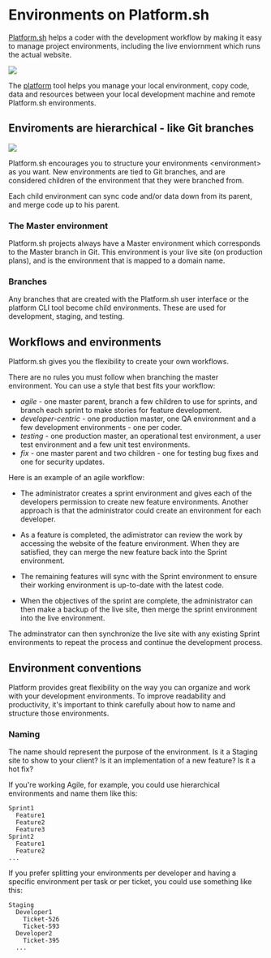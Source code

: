 # Environments on Platform.sh

[Platform.sh](https://platform.sh) helps a coder with the development
workflow by making it easy to manage project environments, including the
live enviornment which runs the actual website.

![](images/clone-hierarchy.png)

The [platform](https://github.com/platformsh/platformsh-cli) tool helps
you manage your local environment, copy code, data and resources between
your local development machine and remote Platform.sh environments.

## Enviroments are hierarchical - like Git branches

![](images/clone-hierarchy.png)

Platform.sh encourages you to structure your
environments \<environment\> as you want. New environments are tied to
Git branches, and are considered children of the environment that they
were branched from.

Each child environment can sync code and/or data down from its parent,
and merge code up to his parent.

### The Master environment

Platform.sh projects always have a Master environment which corresponds
to the Master branch in Git. This environment is your live site (on
production plans), and is the environment that is mapped to a
domain name.

### Branches

Any branches that are created with the Platform.sh user interface or the
platform CLI tool become child environments. These are used for
development, staging, and testing.

## Workflows and environments

Platform.sh gives you the flexibility to create your own workflows.

There are no rules you must follow when branching the master environment. You can use a style that best fits your workflow:

* *agile* - one master parent, branch a few children to use for sprints,
and branch each sprint to make stories for feature development.
* *developer-centric* - one production master, one QA environment and a few development environments - one per coder.
* *testing* - one production master, an operational test environment, a user test environment and a few unit test environments.
* *fix* - one master parent and two children - one for testing bug fixes and one for security updates.

Here is an example of an agile workflow:

* The administrator creates a sprint environment and gives each of the
developers permission to create new feature environments. Another
approach is that the administrator could create an environment for each
developer.

* As a feature is completed, the adimistrator can review the work by
accessing the website of the feature environment. When they are
satisfied, they can merge the new feature back into the Sprint
environment.

* The remaining features will sync with the Sprint environment to ensure
their working environment is up-to-date with the latest code.

* When the objectives of the sprint are complete, the administrator can
then make a backup of the live site, then merge the sprint environment
into the live environment.

The adminstrator can then synchronize the live site with any existing
Sprint environments to repeat the process and continue the development
process.

## Environment conventions

Platform provides great flexibility on the way you can organize and work
with your development environments. To improve readability and
productivity, it's important to think carefully about how to name and
structure those environments.

### Naming

The name should represent the purpose of the environment. Is it a
Staging site to show to your client? Is it an implementation of a new
feature? Is it a hot fix?

If you're working Agile, for example, you could use hierarchical
environments and name them like this:

```console
Sprint1
  Feature1
  Feature2
  Feature3
Sprint2
  Feature1
  Feature2
...
```

If you prefer splitting your environments per developer and having a
specific environment per task or per ticket, you could use something
like this:

```console
Staging
  Developer1
    Ticket-526
    Ticket-593
  Developer2
    Ticket-395
  ...
```
